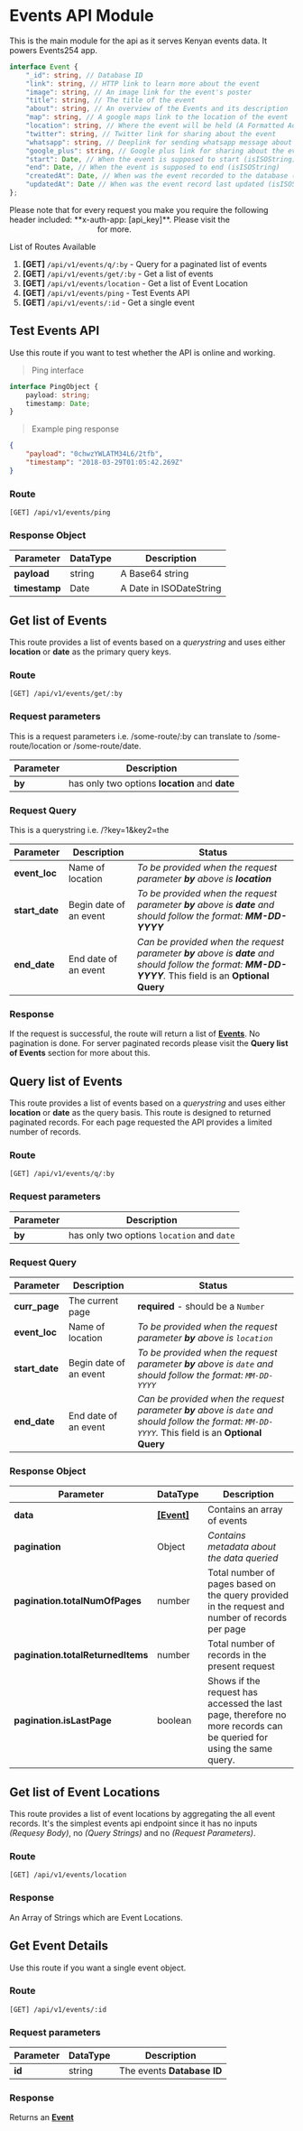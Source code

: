 # Events API Module

This is the main module for the api as it serves Kenyan events data. It powers Events254 app.

```typescript
interface Event {
    "_id": string, // Database ID
    "link": string, // HTTP link to learn more about the event
    "image": string, // An image link for the event's poster
    "title": string, // The title of the event
    "about": string, // An overview of the Events and its description
    "map": string, // A google maps link to the location of the event
    "location": string, // Where the event will be held (A Formatted Address)
    "twitter": string, // Twitter link for sharing about the event
    "whatsapp": string, // Deeplink for sending whatsapp message about the event
    "google_plus": string, // Google plus link for sharing about the event
    "start": Date, // When the event is supposed to start (isISOString)
    "end": Date, // When the event is supposed to end (isISOString)
    "createdAt": Date, // When was the event recorded to the database (isISOString)
    "updatedAt": Date // When was the event record last updated (isISOString)
};
```

<aside class="notice">
    Please note that for every request you make you require the following header included: **x-auth-app: [api_key]**. Please visit the <a href="#authentication-module" style='color: white;text-decoration: none;font-weight: 500;text-shadow: none;'>The Authentication Section</a> for more.
</aside>

List of Routes Available

1. **[GET]** `/api/v1/events/q/:by` - Query for a paginated list of events
2. **[GET]** `/api/v1/events/get/:by` - Get a list of events
3. **[GET]** `/api/v1/events/location` - Get a list of Event Location
4. **[GET]** `/api/v1/events/ping` - Test Events API
5. **[GET]** `/api/v1/events/:id` - Get a single event

## Test Events API

Use this route if you want to test whether the API is online and working.

> Ping interface

```typescript
interface PingObject {
    payload: string;
    timestamp: Date;
}
```

> Example ping response

```json
{
    "payload": "0chwzYWLATM34L6/2tfb",
    "timestamp": "2018-03-29T01:05:42.269Z"
}
```

### Route

`[GET] /api/v1/events/ping`

### Response Object

Parameter | DataType | Description
--------- | -------- | -----------
**payload** | string | A Base64 string
**timestamp** | Date | A Date in ISODateString

## Get list of Events

This route provides a list of events based on a *querystring* and uses either **location** or **date** as the primary query keys.

### Route

`[GET] /api/v1/events/get/:by`

### Request parameters

This is a request parameters i.e. /some-route/:by can translate to /some-route/location or /some-route/date.

Parameter | Description
--------- | -----------
**by** | has only two options **location** and **date**

### Request Query

This is a querystring i.e. /?key=1&key2=the

Parameter | Description | Status  
--------- | ----------- | --------
**event_loc** | Name of location | *To be provided when the request parameter **by** above is **location***
**start_date** | Begin date of an event | *To be provided when the request parameter **by** above is **date** and should follow the format: **MM-DD-YYYY***
**end_date** | End date of an event | *Can be provided when the request parameter **by** above is **date** and should follow the format: **MM-DD-YYYY**.* This field is an **Optional Query**

### Response

If the request is successful, the route will return a list of [**Events**](#events-api-module). No pagination is done. For server paginated records please visit the **Query list of Events** section for more about this.

## Query list of Events

This route provides a list of events based on a *querystring* and uses either **location** or **date** as the query basis. This route is designed to returned paginated records. For each page requested the API provides a limited number of records.

### Route

`[GET] /api/v1/events/q/:by`

### Request parameters

Parameter | Description
--------- | -----------
**by** | has only two options `location` and `date`

### Request Query

Parameter | Description       | Status
--------- | ----------------- | --------
**curr_page** | The current page | **required** - should be a `Number`
**event_loc** | Name of location | *To be provided when the request parameter **by** above is `location`*
**start_date** | Begin date of an event | *To be provided when the request parameter **by** above is `date` and should follow the format: `MM-DD-YYYY`*
**end_date** | End date of an event | *Can be provided when the request parameter **by** above is `date` and should follow the format: `MM-DD-YYYY`.* This field is an **Optional Query**

### Response Object

Parameter | DataType | Description
--------- | -------- | -----------
**data** | [**[Event]**](#events-api-module) | Contains an array of events
**pagination** | Object | *Contains metadata about the data queried*
**pagination.totalNumOfPages** | number | Total number of pages based on the query provided in the request and number of records per page
**pagination.totalReturnedItems** | number | Total number of records in the present request
**pagination.isLastPage** | boolean | Shows if the request has accessed the last page, therefore no more records can be queried for using the same query.

## Get list of Event Locations

This route provides a list of event locations by aggregating the all event records. It's the simplest events api endpoint since it has no inputs _(Requesy Body)_, no _(Query Strings)_ and no _(Request Parameters)_.

### Route

`[GET] /api/v1/events/location`

### Response

An Array of Strings which are Event Locations.

## Get Event Details

Use this route if you want a single event object.

### Route

`[GET] /api/v1/events/:id`

### Request parameters

Parameter | DataType | Description
--------- | -------- | -----------
**id** | string | The events **Database ID**

### Response

Returns an [**Event**](#events-api-module)